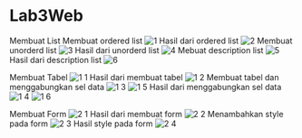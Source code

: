 # Lab3Web

Membuat List
Membuat ordered list 
![1](https://user-images.githubusercontent.com/81283969/114340005-c4837200-9b80-11eb-8134-1bc8fbf97125.png)
Hasil dari ordered list
![2](https://user-images.githubusercontent.com/81283969/114340103-fe547880-9b80-11eb-983e-413020afa511.png)
Membuat unorderd list
![3](https://user-images.githubusercontent.com/81283969/114340161-1fb56480-9b81-11eb-843c-967d74b6d1af.png)
Hasil dari unorderd list
![4](https://user-images.githubusercontent.com/81283969/114340190-33f96180-9b81-11eb-9f68-f6a6209965ea.png)
Mebuat description list
![5](https://user-images.githubusercontent.com/81283969/114340232-52f7f380-9b81-11eb-9655-34752098bd34.png)
Hasil dari description list
![6](https://user-images.githubusercontent.com/81283969/114340324-833f9200-9b81-11eb-8369-fbccdc4461cf.png)

Membuat Tabel
![1 1](https://user-images.githubusercontent.com/81283969/114340416-b71ab780-9b81-11eb-9d5a-266dae1a1d4d.png)
Hasil dari membuat tabel
![1 2](https://user-images.githubusercontent.com/81283969/114340463-d1549580-9b81-11eb-9df6-bbcc01d750cd.png)
Membuat tabel dan menggabungkan sel data
![1 3](https://user-images.githubusercontent.com/81283969/114340563-08c34200-9b82-11eb-8464-6872cf42b0f7.png)
![1 5](https://user-images.githubusercontent.com/81283969/114340796-8b4c0180-9b82-11eb-8bd9-e84e8308cc6c.png)
Hasil dari menggabungkan sel data
![1 4](https://user-images.githubusercontent.com/81283969/114340606-2b555b00-9b82-11eb-9973-ab1bf0958e76.png)
![1 6](https://user-images.githubusercontent.com/81283969/114340818-9a32b400-9b82-11eb-96bc-f4982cdc191d.png)

Membuat Form
![2 1](https://user-images.githubusercontent.com/81283969/114340860-ae76b100-9b82-11eb-867f-186272ebbc41.png)
Hasil dari membuat form
![2 2](https://user-images.githubusercontent.com/81283969/114340881-bd5d6380-9b82-11eb-8814-a8ab9c053a46.png)
Menambahkan style pada form
![2 3](https://user-images.githubusercontent.com/81283969/114340909-cbab7f80-9b82-11eb-98e7-1085a85578c3.png)
Hasil style pada form
![2 4](https://user-images.githubusercontent.com/81283969/114340930-d9f99b80-9b82-11eb-8f0a-e8c86dadad27.png)

